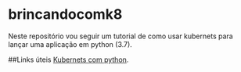 # brincandocomk8
Neste repositório vou seguir um tutorial de como usar kubernets para lançar uma aplicação em python (3.7).

##Links úteis
[Kubernets com python](https://kubernetes.io/blog/2019/07/23/get-started-with-kubernetes-using-python/).

